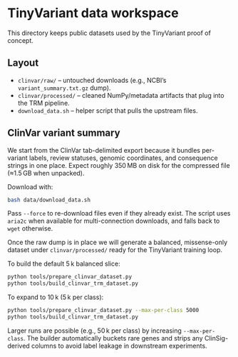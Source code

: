 # TinyVariant data workspace

This directory keeps public datasets used by the TinyVariant proof of concept.

## Layout

- `clinvar/raw/` – untouched downloads (e.g., NCBI’s `variant_summary.txt.gz` dump).
- `clinvar/processed/` – cleaned NumPy/metadata artifacts that plug into the TRM pipeline.
- `download_data.sh` – helper script that pulls the upstream files.

## ClinVar variant summary

We start from the ClinVar tab-delimited export because it bundles per-variant
labels, review statuses, genomic coordinates, and consequence strings in one
place. Expect roughly 350 MB on disk for the compressed file (≈1.5 GB when
unpacked).

Download with:

```bash
bash data/download_data.sh
```

Pass `--force` to re-download files even if they already exist. The script uses
`aria2c` when available for multi-connection downloads, and falls back to `wget`
otherwise.

Once the raw dump is in place we will generate a balanced, missense-only dataset
under `clinvar/processed/` ready for the TinyVariant training loop.

To build the default 5 k balanced slice:
```bash
python tools/prepare_clinvar_dataset.py
python tools/build_clinvar_trm_dataset.py
```

To expand to 10 k (5 k per class):
```bash
python tools/prepare_clinvar_dataset.py --max-per-class 5000
python tools/build_clinvar_trm_dataset.py
```

Larger runs are possible (e.g., 50 k per class) by increasing `--max-per-class`.
The builder automatically buckets rare genes and strips any ClinSig-derived
columns to avoid label leakage in downstream experiments.
